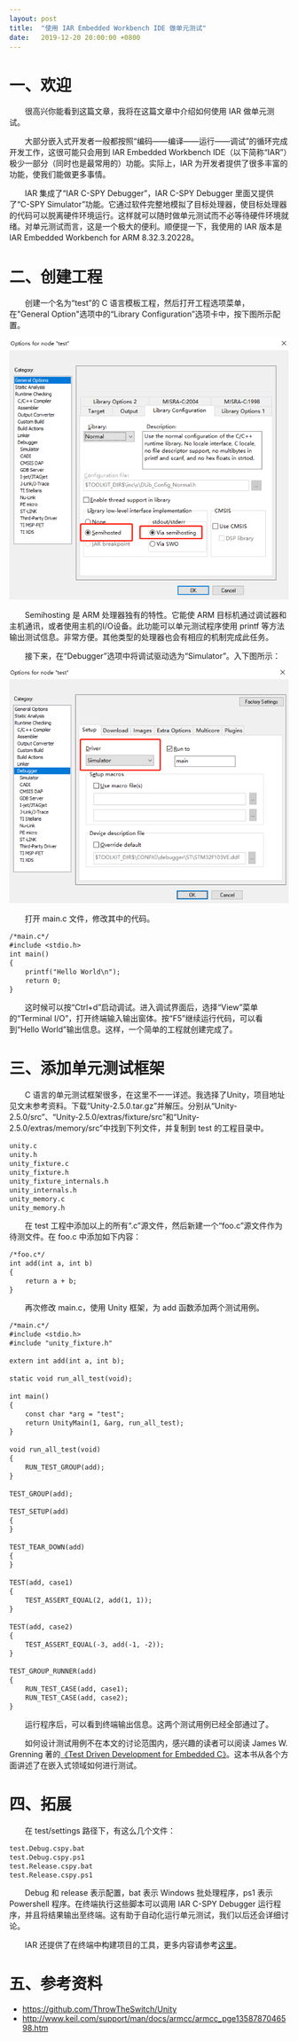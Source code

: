 ```yaml
---
layout: post
title:  "使用 IAR Embedded Workbench IDE 做单元测试"
date:   2019-12-20 20:00:00 +0800
---
```


一、欢迎
=============
　　很高兴你能看到这篇文章，我将在这篇文章中介绍如何使用 IAR 做单元测试。

　　大部分嵌入式开发者一般都按照“编码——编译——运行——调试”的循环完成开发工作，这很可能只会用到 IAR Embedded Workbench IDE（以下简称“IAR”）极少一部分（同时也是最常用的）功能。实际上，IAR 为开发者提供了很多丰富的功能，使我们能做更多事情。

　　IAR 集成了“IAR C-SPY Debugger”，IAR C-SPY Debugger 里面又提供了“C-SPY Simulator”功能。它通过软件完整地模拟了目标处理器，使目标处理器的代码可以脱离硬件环境运行。这样就可以随时做单元测试而不必等待硬件环境就绪。对单元测试而言，这是一个极大的便利。顺便提一下，我使用的 IAR 版本是 IAR Embedded Workbench for ARM 8.32.3.20228。

二、创建工程
=============
　　创建一个名为“test”的 C 语言模板工程，然后打开工程选项菜单，在"General Option"选项中的“Library Configuration”选项卡中，按下图所示配置。

![debugger](/asserts/iar-ut/semihost.png)

　　Semihosting 是 ARM 处理器独有的特性。它能使 ARM 目标机通过调试器和主机通讯，或者使用主机的I/O设备。此功能可以单元测试程序使用 printf 等方法输出测试信息。非常方便。其他类型的处理器也会有相应的机制完成此任务。

　　接下来，在“Debugger”选项中将调试驱动选为“Simulator”。入下图所示：

![debugger](/asserts/iar-ut/debugger.png)

　　打开 main.c 文件，修改其中的代码。
```
/*main.c*/
#include <stdio.h>
int main()
{
    printf("Hello World\n");
    return 0;
}
```
　　这时候可以按“Ctrl+d”启动调试。进入调试界面后，选择“View”菜单的“Terminal I/O”，打开终端输入输出窗体。按“F5”继续运行代码，可以看到“Hello World”输出信息。这样，一个简单的工程就创建完成了。

三、添加单元测试框架
=============
　　C 语言的单元测试框架很多，在这里不一一详述。我选择了Unity，项目地址见文末参考资料。下载“Unity-2.5.0.tar.gz”并解压。分别从“Unity-2.5.0/src”、“Unity-2.5.0/extras/fixture/src”和“Unity-2.5.0/extras/memory/src”中找到下列文件，并复制到 test 的工程目录中。
```
unity.c
unity.h
unity_fixture.c
unity_fixture.h
unity_fixture_internals.h
unity_internals.h
unity_memory.c
unity_memory.h
```
　　在 test 工程中添加以上的所有“.c”源文件，然后新建一个“foo.c”源文件作为待测文件。在 foo.c 中添加如下内容：
```
/*foo.c*/
int add(int a, int b)
{
    return a + b;
}
```
　　再次修改 main.c，使用 Unity 框架，为 add 函数添加两个测试用例。
```
/*main.c*/
#include <stdio.h>
#include "unity_fixture.h"

extern int add(int a, int b);

static void run_all_test(void);

int main()
{
    const char *arg = "test";
    return UnityMain(1, &arg, run_all_test);
}

void run_all_test(void)
{
    RUN_TEST_GROUP(add);
}

TEST_GROUP(add);

TEST_SETUP(add)
{
}

TEST_TEAR_DOWN(add)
{
}

TEST(add, case1)
{
    TEST_ASSERT_EQUAL(2, add(1, 1));
}

TEST(add, case2)
{
    TEST_ASSERT_EQUAL(-3, add(-1, -2));
}

TEST_GROUP_RUNNER(add)
{
    RUN_TEST_CASE(add, case1);
    RUN_TEST_CASE(add, case2);
}

```
　　运行程序后，可以看到终端输出信息。这两个测试用例已经全部通过了。

　　如何设计测试用例不在本文的讨论范围内，感兴趣的读者可以阅读 James W. Grenning 著的[《Test Driven Development for Embedded C》](https://www.amazon.com/Driven-Development-Embedded-Pragmatic-Programmers-ebook/dp/B01D3TWF5M)。这本书从各个方面讲述了在嵌入式领域如何进行测试。

四、拓展
=============
　　在 test/settings 路径下，有这么几个文件：
```
test.Debug.cspy.bat
test.Debug.cspy.ps1
test.Release.cspy.bat
test.Release.cspy.ps1
```
　　Debug 和 release 表示配置，bat 表示 Windows 批处理程序，ps1 表示 Powershell 程序。在终端执行这些脚本可以调用 IAR C-SPY Debugger 运行程序，并且将结果输出至终端。这有助于自动化运行单元测试，我们以后还会详细讨论。

　　IAR 还提供了在终端中构建项目的工具，更多内容请参考[这里](https://www.iar.com/support/tech-notes/general/build-from-the-command-line/)。

五、参考资料
=============
* https://github.com/ThrowTheSwitch/Unity
* http://www.keil.com/support/man/docs/armcc/armcc_pge1358787046598.htm
